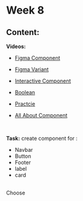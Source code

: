# Week 8

## Content:

 

 **Videos:**
 
 - [Figma Component](https://www.youtube.com/watch?v=j55a1IFda3A&list=PLjzhiGLyugKynpBi7v2AWMCJgTrRI6Ne-&index=7)
  
- [Figma Variant](https://www.youtube.com/watch?v=eMgnfFHYTV8&list=PLjzhiGLyugKynpBi7v2AWMCJgTrRI6Ne-&index=8) 
- [Interactive Component](https://www.youtube.com/watch?v=otkYZD3VJ4E&list=PLjzhiGLyugKynpBi7v2AWMCJgTrRI6Ne-&index=9) 
- [Boolean](https://www.youtube.com/watch?v=0_NRDUjnoPA&list=PLjzhiGLyugKynpBi7v2AWMCJgTrRI6Ne-&index=12) 
- [Practcie](https://www.youtube.com/watch?v=WjmQWB06ao8&list=PLjzhiGLyugKynpBi7v2AWMCJgTrRI6Ne-&index=14)
-  [All About Component]([Practcie](https://www.youtube.com/watch?v=WjmQWB06ao8&list=PLjzhiGLyugKynpBi7v2AWMCJgTrRI6Ne-&index=14))
 <br>


 **Task:**
 create component for :
- Navbar
- Button
- Footer 
- label 
- card 

<br>
Choose 

    
